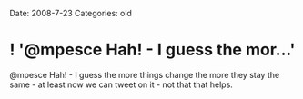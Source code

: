 Date: 2008-7-23
Categories: old

# ! '@mpesce Hah! - I guess the mor...'

@mpesce Hah! - I guess the more things change the more they stay the same - at least now we can tweet on it - not that that helps.

